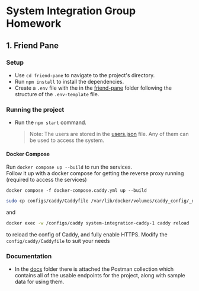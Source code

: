 # System Integration Group Homework

## 1. Friend Pane

### Setup

- Use `cd friend-pane` to navigate to the project's directory.
- Run `npm install` to install the dependencies.
- Create a `.env` file with the in the [friend-pane](./friend-pane/) folder following the structure of the `.env-template` file.

### Running the project

- Run the `npm start` command.

  > Note: The users are stored in the [users.json](./friend-pane/users.json) file. Any of them can be used to access the system.

#### Docker Compose

Run `docker compose up --build` to run the services.\
Follow it up with a docker compose for getting the reverse proxy running (required to access the services)

```
docker compose -f docker-compose.caddy.yml up --build
```

```sh
sudo cp configs/caddy/Caddyfile /var/lib/docker/volumes/caddy_config/_data/caddy/Caddyfile
```
and 

```sh
docker exec -w /configs/caddy system-integration-caddy-1 caddy reload
```

to reload the config of Caddy, and fully enable HTTPS.
Modify the `config/caddy/Caddyfile` to suit your needs

### Documentation

- In the [docs](./docs/) folder there is attached the Postman collection which contains all of the usable endpoints for the project, along with sample data for using them.
